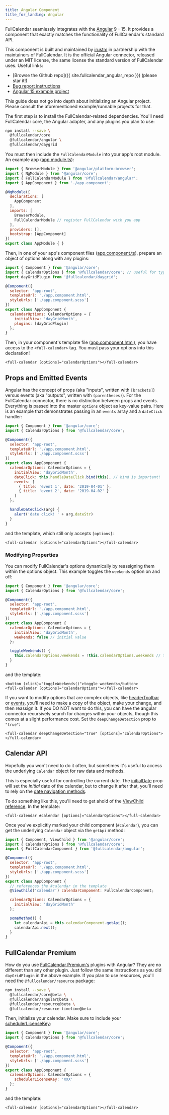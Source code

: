 ```yaml
---
title: Angular Component
title_for_landing: Angular
---
```


FullCalendar seamlessly integrates with the [Angular] 9 - 15. It provides a component that exactly matches the functionality of FullCalendar's standard API.

This component is built and maintained by [irustm](https://github.com/irustm) in partnership with the maintainers of FullCalendar. It is the official Angular connector, released under an MIT license, the same license the standard version of FullCalendar uses. Useful links:

- [Browse the Github repo]({{ site.fullcalendar_angular_repo }}) (please star it!)
- [Bug report instructions](/reporting-bugs)
- [Angular 15 example project](https://github.com/fullcalendar/fullcalendar-example-projects/tree/v6/angular15)

This guide does not go into depth about initializing an Angular project. Please consult the aforementioned example/runnable projects for that.

The first step is to install the FullCalendar-related dependencies. You'll need FullCalendar core, the Angular adapter, and any plugins you plan to use:

```bash
npm install --save \
  @fullcalendar/core
  @fullcalendar/angular \
  @fullcalendar/daygrid
```

You must then include the `FullCalendarModule` into your app's root module. An example app ([app.module.ts]):

```js
import { BrowserModule } from '@angular/platform-browser';
import { NgModule } from '@angular/core';
import { FullCalendarModule } from '@fullcalendar/angular';
import { AppComponent } from './app.component';

@NgModule({
  declarations: [
    AppComponent
  ],
  imports: [
    BrowserModule,
    FullCalendarModule // register FullCalendar with you app
  ],
  providers: [],
  bootstrap: [AppComponent]
})
export class AppModule { }
```

Then, in one of your app's component files ([app.component.ts]), prepare an object of options along with any plugins:

```js
import { Component } from '@angular/core';
import { CalendarOptions } from '@fullcalendar/core'; // useful for typechecking
import dayGridPlugin from '@fullcalendar/daygrid';

@Component({
  selector: 'app-root',
  templateUrl: './app.component.html',
  styleUrls: ['./app.component.scss']
})
export class AppComponent {
  calendarOptions: CalendarOptions = {
    initialView: 'dayGridMonth',
    plugins: [dayGridPlugin]
  };
}
```

Then, in your component's template file ([app.component.html]), you have access to the `<full-calendar>` tag. You must pass your options into this declaration!

```
<full-calendar [options]="calendarOptions"></full-calendar>
```


## Props and Emitted Events

Angular has the concept of props (aka "inputs", written with `[brackets]`) versus events (aka "outputs", written with `(parentheses)`). For the FullCalendar connector, there is no distinction between props and events. Everything is passed into the master `options` object as key-value pairs. Here is an example that demonstrates passing in an `events` array and a `dateClick` handler:

```js
import { Component } from '@angular/core';
import { CalendarOptions } from '@fullcalendar/core';

@Component({
  selector: 'app-root',
  templateUrl: './app.component.html',
  styleUrls: ['./app.component.scss']
})
export class AppComponent {
  calendarOptions: CalendarOptions = {
    initialView: 'dayGridMonth',
    dateClick: this.handleDateClick.bind(this), // bind is important!
    events: [
      { title: 'event 1', date: '2019-04-01' },
      { title: 'event 2', date: '2019-04-02' }
    ]
  };

  handleDateClick(arg) {
    alert('date click! ' + arg.dateStr)
  }
}
```

and the template, which still only accepts `[options]`:

```
<full-calendar [options]="calendarOptions"></full-calendar>
```


### Modifying Properties

You can modify FullCalendar's options dynamically by reassigning them within the options object. This example toggles the `weekends` option on and off:

```js
import { Component } from '@angular/core';
import { CalendarOptions } from '@fullcalendar/core';

@Component({
  selector: 'app-root',
  templateUrl: './app.component.html',
  styleUrls: ['./app.component.scss']
})
export class AppComponent {
  calendarOptions: CalendarOptions = {
    initialView: 'dayGridMonth',
    weekends: false // initial value
  };

  toggleWeekends() {
    this.calendarOptions.weekends = !this.calendarOptions.weekends // toggle the boolean!
  }
}
```

and the template:

```
<button (click)="toggleWeekends()">toggle weekends</button>
<full-calendar [options]="calendarOptions"></full-calendar>
```

If you want to modify options that are complex objects, like [headerToolbar](headerToolbar) or [events](events-array), you'll need to make a copy of the object, make your change, and then reassign it. If you DO NOT want to do this, you can have the angular connector recursively search for changes within your objects, though this comes at a slight performance cost. Set the `deepChangeDetection` prop to `"true"`:

```
<full-calendar deepChangeDetection="true" [options]="calendarOptions"></full-calendar>
```


## Calendar API

Hopefully you won't need to do it often, but sometimes it's useful to access the underlying `Calendar` object for raw data and methods.

This is especially useful for controlling the current date. The [initialDate](initialDate) prop will set the *initial* date of the calendar, but to change it after that, you'll need to rely on the [date navigation methods](date-navigation).

To do something like this, you'll need to get ahold of the [ViewChild reference][ViewChild]. In the template:

```
<full-calendar #calendar [options]="calendarOptions"></full-calendar>
```

Once you've explicitly marked your child component (`#calendar`), you can get the underlying `Calendar` object via the `getApi` method:

```js
import { Component, ViewChild } from '@angular/core';
import { CalendarOptions } from '@fullcalendar/core';
import { FullCalendarComponent } from '@fullcalendar/angular';

@Component({
  selector: 'app-root',
  templateUrl: './app.component.html',
  styleUrls: ['./app.component.scss']
})
export class AppComponent {
  // references the #calendar in the template
  @ViewChild('calendar') calendarComponent: FullCalendarComponent;

  calendarOptions: CalendarOptions = {
    initialView: 'dayGridMonth'
  };

  someMethod() {
    let calendarApi = this.calendarComponent.getApi();
    calendarApi.next();
  }
}
```


## FullCalendar Premium

How do you use [FullCalendar Premium's](/pricing) plugins with Angular? They are no different than any other plugin. Just follow the same instructions as you did `dayGridPlugin` in the above example. If you plan to use resources, you'll need the `@fullcalendar/resource` package:

```sh
npm install --save \
  @fullcalendar/core@beta \
  @fullcalendar/angular@beta \
  @fullcalendar/resource@beta \
  @fullcalendar/resource-timeline@beta
```

Then, initialize your calendar. Make sure to include your [schedulerLicenseKey](schedulerLicenseKey):

```js
import { Component } from '@angular/core';
import { CalendarOptions } from '@fullcalendar/core';

@Component({
  selector: 'app-root',
  templateUrl: './app.component.html',
  styleUrls: ['./app.component.scss']
})
export class AppComponent {
  calendarOptions: CalendarOptions = {
    schedulerLicenseKey: 'XXX'
  };
}
```

and the template:

```
<full-calendar [options]="calendarOptions"></full-calendar>
```


[Angular]: https://angular.io/
[Angular CLI]: https://cli.angular.io/
[example project]: https://github.com/fullcalendar/fullcalendar-example-projects/blob/v6/angular15
[app.module.ts]: https://github.com/fullcalendar/fullcalendar-example-projects/blob/v6/angular15/src/app/app.module.ts
[app.component.ts]: https://github.com/fullcalendar/fullcalendar-example-projects/blob/v6/angular15/src/app/app.component.ts
[app.component.scss]: https://github.com/fullcalendar/fullcalendar-example-projects/blob/v6/angular15/src/app/app.component.scss
[app.component.html]: https://github.com/fullcalendar/fullcalendar-example-projects/blob/v6/angular15/src/app/app.component.html
[component options]: https://github.com/fullcalendar/fullcalendar-angular/blob/v6/lib/src/options.ts
[ViewChild]: https://angular.io/api/core/ViewChild
